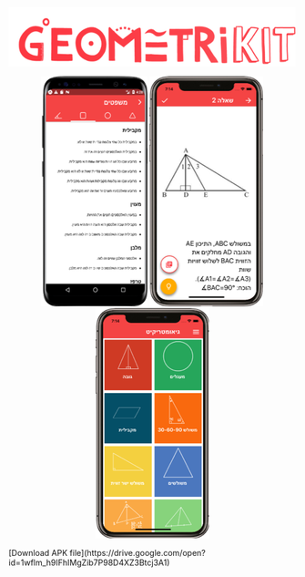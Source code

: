 <p align="center"> 
 <img src="mainlogo.png">
</p>
 <p align="center"> 
 <img src="screenshot1.png">
 <img src="Picture2.png">
 <img src="Picture3.png">
</p>
[Download APK file](https://drive.google.com/open?id=1wflm_h9IFhIMgZib7P98D4XZ3Btcj3A1)

